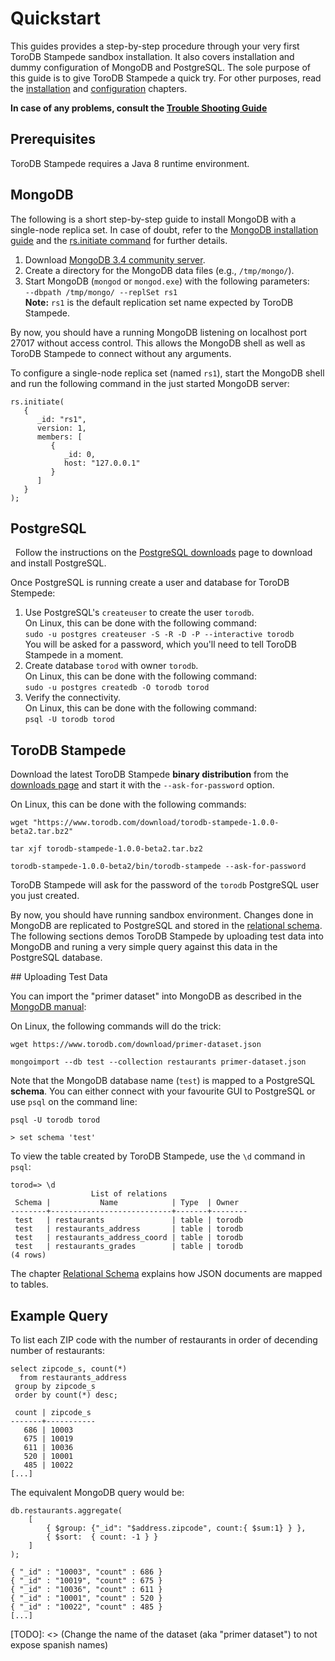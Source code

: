 <h1>Quickstart</h1>

This guides provides a step-by-step procedure through your very first ToroDB Stampede sandbox installation. It also covers installation and dummy configuration of MongoDB and PostgreSQL. The sole purpose of this guide is to give ToroDB Stampede a quick try. For other purposes, read the [installation](installation/prerequisites.md) and [configuration](configuration/index.md) chapters.

__In case of any problems, consult the [Trouble Shooting Guide](trouble-shooting.md)__

## Prerequisites

ToroDB Stampede requires a Java 8 runtime environment.

## MongoDB

The following is a short step-by-step guide to install MongoDB with a single-node replica set. In case of doubt, refer to the [MongoDB installation guide](https://docs.mongodb.com/manual/administration/install-community/) and the [rs.initiate command](https://docs.mongodb.com/manual/reference/method/rs.initiate/) for further details.

1. Download [MongoDB 3.4 community server](https://www.mongodb.com/download-center).  
1. Create a directory for the MongoDB data files (e.g., `/tmp/mongo/`).
1. Start MongoDB (`mongod` or `mongod.exe`) with the following parameters:  
    `--dbpath /tmp/mongo/ --replSet rs1`  
    **Note:** `rs1` is the default replication set name expected by ToroDB Stampede.

By now, you should have a running MongoDB listening on localhost port 27017 without access control. This allows the MongoDB shell as well as ToroDB Stampede to connect without any arguments.

To configure a single-node replica set (named `rs1`), start the MongoDB shell and run the following command in the just started MongoDB server:

```
rs.initiate(
   {
      _id: "rs1",
      version: 1,
      members: [
         {
            _id: 0,
            host: "127.0.0.1"
         }
      ]
   }
);
```

## PostgreSQL

 
Follow the instructions on the [PostgreSQL downloads](https://www.postgresql.org/download/) page to download and install PostgreSQL.

Once PostgreSQL is running create a user and database for ToroDB Stempede:

1. Use PostgreSQL's `createuser` to create the user `torodb`.  
   On Linux, this can be done with the following command:  
    `sudo -u postgres createuser -S -R -D -P --interactive torodb`  
   You will be asked for a password, which you'll need to tell ToroDB Stampede in a moment.
1. Create database `torod` with owner `torodb`.  
   On Linux, this can be done with the following command:  
    `sudo -u postgres createdb -O torodb torod`
1. Verify the connectivity.  
   On Linux, this can be done with the following command:  
    `psql -U torodb torod`

## ToroDB Stampede

Download the latest ToroDB Stampede **binary distribution** from the [downloads page](https://www.torodb.com/stampede/download) and start it with the `--ask-for-password` option.

On Linux, this can be done with the following commands:

```no-highlight
wget "https://www.torodb.com/download/torodb-stampede-1.0.0-beta2.tar.bz2"

tar xjf torodb-stampede-1.0.0-beta2.tar.bz2

torodb-stampede-1.0.0-beta2/bin/torodb-stampede --ask-for-password
```

ToroDB Stampede will ask for the password of the `torodb` PostgreSQL user you just created.

By now, you should have running sandbox environment. Changes done in MongoDB are replicated to PostgreSQL and stored in the [relational schema](relational-schema.md). The following sections demos ToroDB Stampede by uploading test data into MongoDB and runing a very simple query against this data in the PostgreSQL database.

## Uploading Test Data

You can import the "primer dataset" into MongoDB as described in the [MongoDB manual](https://docs.mongodb.com/getting-started/shell/import-data/):

On Linux, the following commands will do the trick:

```no-highlight
wget https://www.torodb.com/download/primer-dataset.json

mongoimport --db test --collection restaurants primer-dataset.json
```
Note that the MongoDB database name (`test`) is mapped to a PostgreSQL **schema**. You can either connect with your favourite GUI to PostgreSQL or use `psql` on the command line:

```no-highlight
psql -U torodb torod

> set schema 'test'
```

To view the table created by ToroDB Stampede, use the `\d` command in `psql`:

```no-highlight
torod=> \d
                  List of relations
 Schema |           Name            | Type  | Owner
--------+---------------------------+-------+--------
 test   | restaurants               | table | torodb
 test   | restaurants_address       | table | torodb
 test   | restaurants_address_coord | table | torodb
 test   | restaurants_grades        | table | torodb
(4 rows)
```

The chapter [Relational Schema](relational-schema.md) explains how JSON documents are mapped to tables.

## Example Query

To list each ZIP code with the number of restaurants in order of decending number of restaurants:

```no-highlight
select zipcode_s, count(*)
  from restaurants_address
 group by zipcode_s
 order by count(*) desc;
```

```no-highlight
 count | zipcode_s
-------+-----------
   686 | 10003
   675 | 10019
   611 | 10036
   520 | 10001
   485 | 10022
[...]
```



The equivalent MongoDB query would be:


```no-highlight
db.restaurants.aggregate(
    [
        { $group: {"_id": "$address.zipcode", count:{ $sum:1} } },
        { $sort:  { count: -1 } }
    ]
);
```

```no-highlight
{ "_id" : "10003", "count" : 686 }
{ "_id" : "10019", "count" : 675 }
{ "_id" : "10036", "count" : 611 }
{ "_id" : "10001", "count" : 520 }
{ "_id" : "10022", "count" : 485 }
[...]
```

[TODO]: <> (Change the name of the dataset (aka "primer dataset") to not expose spanish names)